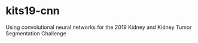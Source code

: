 # kits19-cnn
Using convolutional neural networks for the 2019 Kidney and Kidney Tumor Segmentation Challenge
